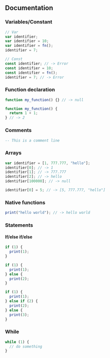 ## Documentation

### Variables/Constant

```ts
// Var
var identifier;
var identifier = 10;
var identifier = fn();
identifier = 7;

// Const
const identifier; // -> Error
const identifier = 10;
const identifier = fn();
identifier = 7; // -> Error
```

### Function declaration

```ts
function my_function() {} // -> null

function my_function() {
  return 1 + 1;
} // -> 2
```

### Comments

```lua
-- This is a comment line
```

### Arrays

```ts
var identifier = [1, 777.777, "hello"];
identifier[0]; // -> 1
identifier[1]; // -> 777.777
identifier[2]; // -> hello
identifier[100000]; // -> null

identifier[0] = 5; // -> [5, 777.777, "hello"]
```

### Native functions

```ts
print("hello world"); // -> hello world
```

### Statements

#### If/else if/else

```ts
if (1) {
  print(1);
}

if (1) {
  print(1);
} else {
  print(2);
}

if (1) {
  print(1);
} else if (2) {
  print(2);
} else {
  print(3);
}
```

### While

```ts
while (1) {
  // do something
}
```
